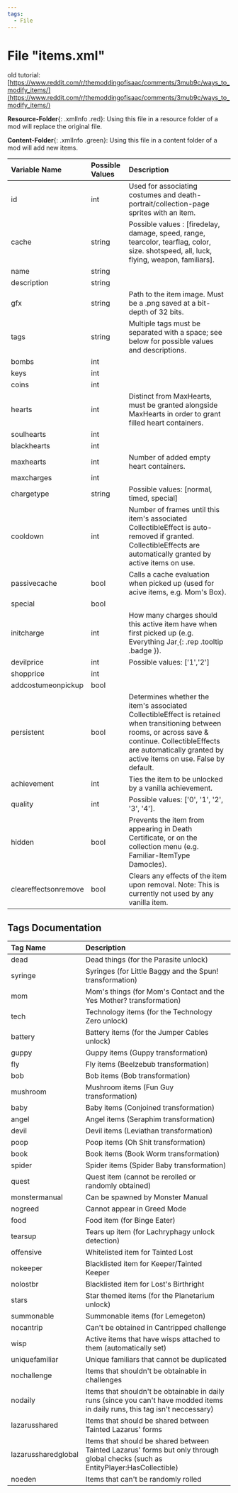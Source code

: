 ```yaml
---
tags:
  - File
---
```

# File "items.xml"

old tutorial: [https://www.reddit.com/r/themoddingofisaac/comments/3mub9c/ways_to_modify_items/](https://www.reddit.com/r/themoddingofisaac/comments/3mub9c/ways_to_modify_items/)

**Resource-Folder**{: .xmlInfo .red}: Using this file in a resource folder of a mod will replace the original file.

**Content-Folder**{: .xmlInfo .green}: Using this file in a content folder of a mod will add new items.


| Variable Name | Possible Values | Description |
|:--|:--|:--|
| id | int | Used for associating costumes and death-portrait/collection-page sprites with an item. |
| cache | string | Possible values : [firedelay, damage, speed, range, tearcolor, tearflag, color, size. shotspeed, all, luck, flying, weapon, familiars]. |
| name | string |  |
| description | string |  |
| gfx | string | Path to the item image. Must be a .png saved at a bit-depth of 32 bits. |
| tags | string | Multiple tags must be separated with a space; see below for possible values and descriptions. |
| bombs | int |  |
| keys | int |  |
| coins | int |  |
| hearts | int | Distinct from MaxHearts, must be granted alongside MaxHearts in order to grant filled heart containers. |
| soulhearts | int |  |
| blackhearts | int |  |
| maxhearts | int | Number of added empty heart containers. |
| maxcharges | int | |
| chargetype | string | Possible values: [normal, timed, special]|
| cooldown | int | Number of frames until this item's associated CollectibleEffect is auto-removed if granted. CollectibleEffects are automatically granted by active items on use. |
| passivecache | bool | Calls a cache evaluation when picked up (used for acive items, e.g. Mom's Box). |
| special | bool |  |
| initcharge | int | How many charges should this active item have when first picked up (e.g. Everything Jar[ ](#){: .rep .tooltip .badge }). |
| devilprice | int | Possible values: ['1','2'] |
| shopprice | int |  |
| addcostumeonpickup | bool |  |
| persistent | bool | Determines whether the item's associated CollectibleEffect is retained when transitioning between rooms, or across save & continue. CollectibleEffects are automatically granted by active items on use. False by default. |
| achievement | int | Ties the item to be unlocked by a vanilla achievement. |
| quality | int | Possible values: ['0', '1', '2', '3', '4']. |
| hidden | bool | Prevents the item from appearing in Death Certificate, or on the collection menu (e.g. Familiar-ItemType Damocles). |
| cleareffectsonremove | bool | Clears any effects of the item upon removal. Note: This is currently not used by any vanilla item. |

## Tags Documentation

| Tag Name | Description |
|:--|:--|
| dead | Dead things (for the Parasite unlock) |
| syringe | Syringes (for Little Baggy and the Spun! transformation) |
| mom | Mom's things (for Mom's Contact and the Yes Mother? transformation) |
| tech | Technology items (for the Technology Zero unlock) |
| battery | Battery items (for the Jumper Cables unlock) |
| guppy | Guppy items (Guppy transformation) |
| fly | Fly items (Beelzebub transformation) |
| bob | Bob items (Bob transformation) |
| mushroom | Mushroom items (Fun Guy transformation) |
| baby | Baby items (Conjoined transformation) |
| angel | Angel items (Seraphim transformation) |
| devil | Devil items (Leviathan transformation) |
| poop | Poop items (Oh Shit transformation) |
| book | Book items (Book Worm transformation) |
| spider | Spider items (Spider Baby transformation) |
| quest | Quest item (cannot be rerolled or randomly obtained) |
| monstermanual | Can be spawned by Monster Manual |
| nogreed | Cannot appear in Greed Mode |
| food | Food item (for Binge Eater) |
| tearsup | Tears up item (for Lachryphagy unlock detection) |
| offensive | Whitelisted item for Tainted Lost |
| nokeeper | Blacklisted item for Keeper/Tainted Keeper |
| nolostbr | Blacklisted item for Lost's Birthright |
| stars | Star themed items (for the Planetarium unlock) |
| summonable | Summonable items (for Lemegeton) |
| nocantrip | Can't be obtained in Cantripped challenge |
| wisp | Active items that have wisps attached to them (automatically set) |
| uniquefamiliar | Unique familiars that cannot be duplicated |
| nochallenge | Items that shouldn't be obtainable in challenges |
| nodaily | Items that shouldn't be obtainable in daily runs (since you can't have modded items in daily runs, this tag isn't neccessary) |
| lazarusshared | Items that should be shared between Tainted Lazarus' forms |
| lazarussharedglobal | Items that should be shared between Tainted Lazarus' forms but only through global checks (such as EntityPlayer:HasCollectible) |
| noeden | Items that can't be randomly rolled |
